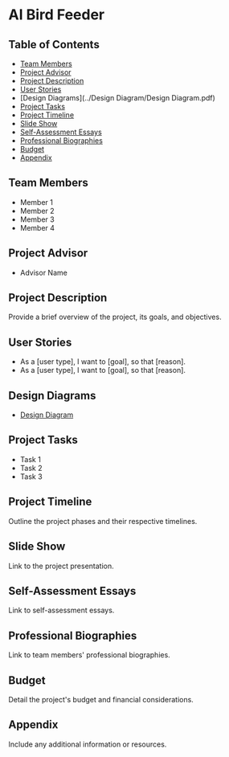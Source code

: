 # AI Bird Feeder

## Table of Contents
- [Team Members](Senior-Design)
- [Project Advisor](#project-advisor)
- [Project Description](#project-description)
- [User Stories](#user-stories)
- [Design Diagrams](../Design Diagram/Design Diagram.pdf)
- [Project Tasks](#project-tasks)
- [Project Timeline](#project-timeline)
- [Slide Show](#slide-show)
- [Self-Assessment Essays](#self-assessment-essays)
- [Professional Biographies](#professional-biographies)
- [Budget](#budget)
- [Appendix](#appendix)

## Team Members
- Member 1
- Member 2
- Member 3
- Member 4

## Project Advisor
- Advisor Name

## Project Description
Provide a brief overview of the project, its goals, and objectives.

## User Stories
- As a [user type], I want to [goal], so that [reason].
- As a [user type], I want to [goal], so that [reason].

## Design Diagrams
- [Design Diagram](Senior-Design/Design%20Diagram/Design%20Diagram.pdf)

## Project Tasks
- Task 1
- Task 2
- Task 3

## Project Timeline
Outline the project phases and their respective timelines.

## Slide Show
Link to the project presentation.

## Self-Assessment Essays
Link to self-assessment essays.

## Professional Biographies
Link to team members' professional biographies.

## Budget
Detail the project's budget and financial considerations.

## Appendix
Include any additional information or resources.
